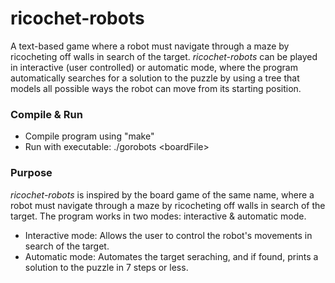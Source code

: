 # ricochet-robots
A text-based game where a robot must navigate through a maze by ricocheting off walls in search of the target. *ricochet-robots* can be played in interactive (user controlled) or automatic mode, where the program automatically searches for a solution to the puzzle by using a tree that models all possible ways the robot can move from its starting position.

### Compile & Run
* Compile program using "make"
* Run with executable: ./gorobots \<boardFile\>

### Purpose
*ricochet-robots* is inspired by the board game of the same name, where a robot must navigate through a maze by ricocheting off walls in search of the target. The program works in two modes: interactive & automatic mode.
* Interactive mode: Allows the user to control the robot's movements in search of the target.
* Automatic mode: Automates the target seraching, and if found, prints a solution to the puzzle in 7 steps or less.
